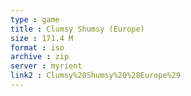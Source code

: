 ```yaml
---
type : game
title : Clumsy Shumsy (Europe)
size : 171.4 M
format : iso
archive : zip
server : myrient
link2 : Clumsy%20Shumsy%20%28Europe%29
---
```


